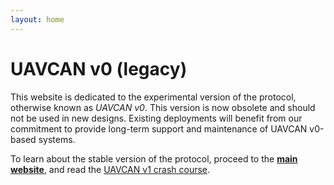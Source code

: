 ```yaml
---
layout: home
---
```


# UAVCAN v0 (legacy)

This website is dedicated to the experimental version of the protocol, otherwise known as *UAVCAN v0*.
This version is now obsolete and should not be used in new designs.
Existing deployments will benefit from our commitment to provide long-term support and maintenance of
UAVCAN v0-based systems.

To learn about the stable version of the protocol, proceed to the **[main website](https://uavcan.org/)**,
and read the [UAVCAN v1 crash course](https://forum.uavcan.org/t/uavcan-v1-crash-course/778).
